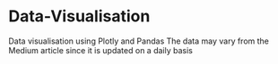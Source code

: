 # Data-Visualisation
Data visualisation using Plotly and Pandas 
The data may vary from the Medium article since it is updated on a daily basis
